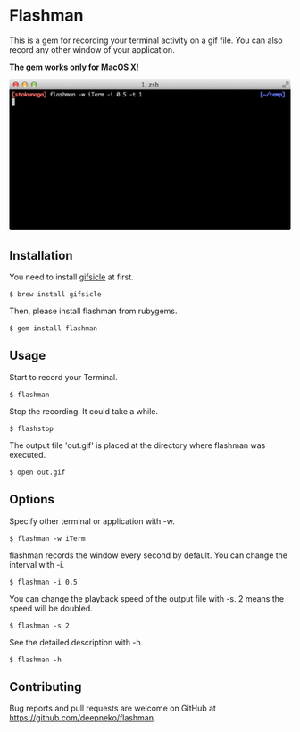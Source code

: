 # Flashman 

This is a gem for recording your terminal activity on a gif file.
You can also record any other window of your application.

**The gem works only for MacOS X!**

![out](https://github.com/deepneko/flashman/blob/master/img/flashman.gif "out")

## Installation

You need to install [gifsicle](https://www.lcdf.org/gifsicle/ "gifsicle") at first.

    $ brew install gifsicle

Then, please install flashman from rubygems.

    $ gem install flashman

## Usage

Start to record your Terminal.

    $ flashman

Stop the recording. It could take a while.

    $ flashstop

The output file 'out.gif' is placed at the directory where flashman was executed.

    $ open out.gif

## Options

Specify other terminal or application with -w.

    $ flashman -w iTerm

flashman records the window every second by default. You can change the interval with -i.

    $ flashman -i 0.5

You can change the playback speed of the output file with -s. 2 means the speed will be doubled.

    $ flashman -s 2

See the detailed description with -h.

    $ flashman -h

## Contributing

Bug reports and pull requests are welcome on GitHub at https://github.com/deepneko/flashman.

